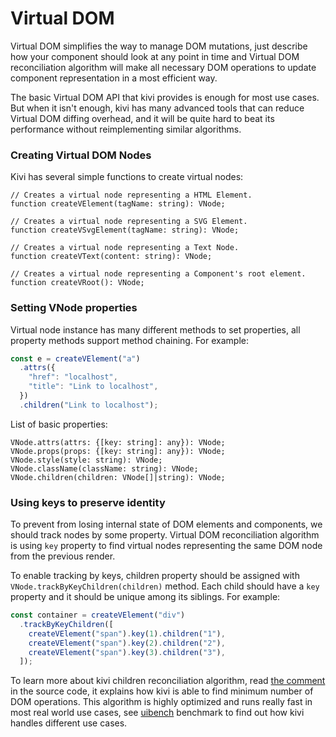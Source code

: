# Virtual DOM

Virtual DOM simplifies the way to manage DOM mutations, just describe how your component should look at any point in
time and Virtual DOM reconciliation algorithm will make all necessary DOM operations to update component representation
in a most efficient way.

The basic Virtual DOM API that kivi provides is enough for most use cases. But when it isn't enough, kivi has many
advanced tools that can reduce Virtual DOM diffing overhead, and it will be quite hard to beat its performance without
reimplementing similar algorithms.

### Creating Virtual DOM Nodes

Kivi has several simple functions to create virtual nodes:

```
// Creates a virtual node representing a HTML Element.
function createVElement(tagName: string): VNode;

// Creates a virtual node representing a SVG Element.
function createVSvgElement(tagName: string): VNode;

// Creates a virtual node representing a Text Node.
function createVText(content: string): VNode;

// Creates a virtual node representing a Component's root element.
function createVRoot(): VNode;
```

### Setting VNode properties

Virtual node instance has many different methods to set properties, all property methods support method chaining. For
example:

```ts
const e = createVElement("a")
  .attrs({
    "href": "localhost",
    "title": "Link to localhost",
  })
  .children("Link to localhost");
```

List of basic properties:

```
VNode.attrs(attrs: {[key: string]: any}): VNode;
VNode.props(props: {[key: string]: any}): VNode;
VNode.style(style: string): VNode;
VNode.className(className: string): VNode;
VNode.children(children: VNode[]|string): VNode;
```

### Using keys to preserve identity

To prevent from losing internal state of DOM elements and components, we should track nodes by some property. Virtual
DOM reconciliation algorithm is using `key` property to find virtual nodes representing the same DOM node from
the previous render.

To enable tracking by keys, children property should be assigned with `VNode.trackByKeyChildren(children)` method. Each
child should have a `key` property and it should be unique among its siblings. For example:

```ts
const container = createVElement("div")
  .trackByKeyChildren([
    createVElement("span").key(1).children("1"),
    createVElement("span").key(2).children("2"),
    createVElement("span").key(3).children("3"),
  ]);
```

To learn more about kivi children reconciliation algorithm, read
[the comment](https://github.com/localvoid/kivi/blob/569ba49acd7d5c8809cfc621eb02ec6206f0d3c9/lib/reconciler.ts#L410-L641)
in the source code, it explains how kivi is able to find minimum number of DOM operations. This algorithm is highly
optimized and runs really fast in most real world use cases, see [uibench](https://localvoid.github.io/uibench/)
benchmark to find out how kivi handles different use cases.

